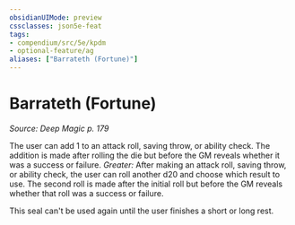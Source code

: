 ```yaml
---
obsidianUIMode: preview
cssclasses: json5e-feat
tags:
- compendium/src/5e/kpdm
- optional-feature/ag
aliases: ["Barrateth (Fortune)"]
---
```

# Barrateth (Fortune)
*Source: Deep Magic p. 179*  

The user can add 1 to an attack roll, saving throw, or ability check. The addition is made after rolling the die but before the GM reveals whether it was a success or failure. *Greater:* After making an attack roll, saving throw, or ability check, the user can roll another d20 and choose which result to use. The second roll is made after the initial roll but before the GM reveals whether that roll was a success or failure.

This seal can't be used again until the user finishes a short or long rest.